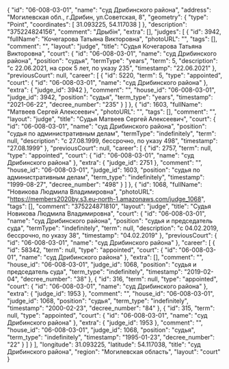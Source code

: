 {
    "id": "06-008-03-01",
    "name": "суд Дрибинского района",
    "address": "Могилевская обл., г.Дрибин, ул.Советская, 8",
    "geometry": {
        "type": "Point",
        "coordinates": [
            31.093225,
            54.117038
        ]
    },
    "description": "375224824156",
    "comment": "Дрыбін",
    "extra": [],
    "judges": [
        {
            "id": 3942,
            "fullName": "Кочегарова Татьяна Викторовна",
            "photoURL": "",
            "tags": [],
            "comment": "",
            "layout": "judge",
            "title": "Судья Кочегарова Татьяна Викторовна",
            "court": {
                "id": "06-008-03-01",
                "name": "суд Дрибинского района",
                "position": "судья",
                "termType": "years",
                "term": 5,
                "description": "c 22.06.2021, на срок 5 лет, по указу 235",
                "timestamp": "22.06.2021"
            },
            "previousCourt": null,
            "career": [
                {
                    "id": 5220,
                    "term": 5,
                    "type": "appointed",
                    "court": {
                        "id": "06-008-03-01",
                        "name": "суд Дрибинского района"
                    },
                    "extra": {
                        "judge_id": 3942
                    },
                    "comment": "",
                    "house_id": "06-008-03-01",
                    "judge_id": 3942,
                    "position": "судья",
                    "term_type": "years",
                    "timestamp": "2021-06-22",
                    "decree_number": "235"
                }
            ]
        },
        {
            "id": 1603,
            "fullName": "Матвеев Сергей Алексеевич",
            "photoURL": "",
            "tags": [],
            "comment": "",
            "layout": "judge",
            "title": "Судья Матвеев Сергей Алексеевич",
            "court": {
                "id": "06-008-03-01",
                "name": "суд Дрибинского района",
                "position": "судья по административным делам",
                "termType": "indefinitely",
                "term": null,
                "description": "c 27.08.1999, бессрочно, по указу 498",
                "timestamp": "27.08.1999"
            },
            "previousCourt": null,
            "career": [
                {
                    "id": 2757,
                    "term": null,
                    "type": "appointed",
                    "court": {
                        "id": "06-008-03-01",
                        "name": "суд Дрибинского района"
                    },
                    "extra": {
                        "judge_id": 2751
                    },
                    "comment": "",
                    "house_id": "06-008-03-01",
                    "judge_id": 1603,
                    "position": "судья по административным делам",
                    "term_type": "indefinitely",
                    "timestamp": "1999-08-27",
                    "decree_number": "498"
                }
            ]
        },
        {
            "id": 1068,
            "fullName": "Новикова Людмила Владимировна",
            "photoURL": "https://members2020by.s3.eu-north-1.amazonaws.com/judge_1068",
            "tags": [],
            "comment": "375224871810",
            "layout": "judge",
            "title": "Судья Новикова Людмила Владимировна",
            "court": {
                "id": "06-008-03-01",
                "name": "суд Дрибинского района",
                "position": "судья и председатель суда",
                "termType": "indefinitely",
                "term": null,
                "description": "c 04.02.2019, бессрочно, по указу 38",
                "timestamp": "04.02.2019"
            },
            "previousCourt": {
                "id": "06-008-03-01",
                "name": "суд Дрибинского района"
            },
            "career": [
                {
                    "id": 58342,
                    "term": null,
                    "type": "appointed",
                    "court": {
                        "id": "06-008-03-01",
                        "name": "суд Дрибинского района"
                    },
                    "extra": [],
                    "comment": "",
                    "house_id": "06-008-03-01",
                    "judge_id": 1068,
                    "position": "судья и председатель суда",
                    "term_type": "indefinitely",
                    "timestamp": "2019-02-04",
                    "decree_number": "38"
                },
                {
                    "id": 316,
                    "term": null,
                    "type": "appointed",
                    "court": {
                        "id": "06-008-03-01",
                        "name": "суд Дрибинского района"
                    },
                    "extra": {
                        "judge_id": 1953
                    },
                    "comment": "",
                    "house_id": "06-008-03-01",
                    "judge_id": 1068,
                    "position": "судья",
                    "term_type": "indefinitely",
                    "timestamp": "2000-02-23",
                    "decree_number": "84"
                },
                {
                    "id": 315,
                    "term": null,
                    "type": "appointed",
                    "court": {
                        "id": "06-008-03-01",
                        "name": "суд Дрибинского района"
                    },
                    "extra": {
                        "judge_id": 1953
                    },
                    "comment": "",
                    "house_id": "06-008-03-01",
                    "judge_id": 1068,
                    "position": "судья",
                    "term_type": "indefinitely",
                    "timestamp": "1995-01-23",
                    "decree_number": "22"
                }
            ]
        }
    ],
    "longitude": 31.093225,
    "latitude": 54.117038,
    "title": "суд Дрибинского района",
    "region": "Могилевская область",
    "layout": "court"
}